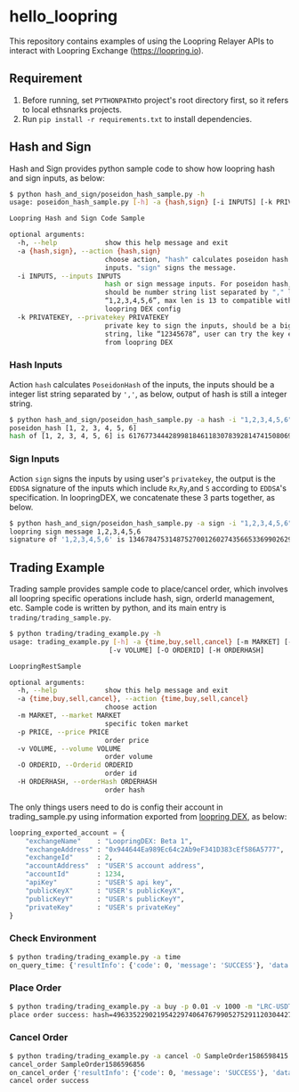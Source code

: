 # hello_loopring

This repository contains examples of using the Loopring Relayer APIs to interact with Loopring Exchange (https://loopring.io).

## Requirement

1. Before running, set `PYTHONPATH`to project's root directory first, so it refers to local ethsnarks projects.
2. Run `pip install -r requirements.txt` to install dependencies.

## Hash and Sign

Hash and Sign provides python sample code to show how loopring hash and sign inputs, as below:

```bash
$ python hash_and_sign/poseidon_hash_sample.py -h
usage: poseidon_hash_sample.py [-h] -a {hash,sign} [-i INPUTS] [-k PRIVATEKEY]

Loopring Hash and Sign Code Sample

optional arguments:
  -h, --help            show this help message and exit
  -a {hash,sign}, --action {hash,sign}
                        choose action, "hash" calculates poseidon hash of
                        inputs. "sign" signs the message.
  -i INPUTS, --inputs INPUTS
                        hash or sign message inputs. For poseidon hash, they
                        should be number string list separated by "," like
                        “1,2,3,4,5,6”, max len is 13 to compatible with
                        loopring DEX config
  -k PRIVATEKEY, --privatekey PRIVATEKEY
                        private key to sign the inputs, should be a big int
                        string, like “12345678”, user can try the key exported
                        from loopring DEX

```

### Hash Inputs

Action `hash` calculates `PoseidonHash` of the inputs, the inputs should be a integer list string separated by `','`, as below, output of hash is still a integer string.

```bash
$ python hash_and_sign/poseidon_hash_sample.py -a hash -i "1,2,3,4,5,6"
poseidon_hash [1, 2, 3, 4, 5, 6]
hash of [1, 2, 3, 4, 5, 6] is 6176773444289981846118307839281474150806945949724611589346553109129622523596
```

### Sign Inputs

Action `sign` signs the inputs by using user's `privatekey`, the output is the `EDDSA` signature of the inputs which include `Rx`,`Ry`,and `S` according to `EDDSA`'s specification. In loopringDEX, we concatenate these 3 parts together, as below.

```bash
$ python hash_and_sign/poseidon_hash_sample.py -a sign -i "1,2,3,4,5,6" -k "123456"
loopring sign message 1,2,3,4,5,6
signature of '1,2,3,4,5,6' is 13467847531487527001260274356653369902629934602648792938137682849997702052810,17034102387132086143868408284736328722663534859319845015635221999547971712812,15235585622868842803104165188060147849906727947244637197326176093821390010072
```

## Trading Example

Trading sample provides sample code to place/cancel order, which involves all loopring specific operations include hash, sign, orderId management, etc. Sample code is written by python, and its main entry is `trading/trading_sample.py`.

```bash
$ python trading/trading_example.py -h
usage: trading_example.py [-h] -a {time,buy,sell,cancel} [-m MARKET] [-p PRICE]
                         [-v VOLUME] [-O ORDERID] [-H ORDERHASH]

LoopringRestSample

optional arguments:
  -h, --help            show this help message and exit
  -a {time,buy,sell,cancel}, --action {time,buy,sell,cancel}
                        choose action
  -m MARKET, --market MARKET
                        specific token market
  -p PRICE, --price PRICE
                        order price
  -v VOLUME, --volume VOLUME
                        order volume
  -O ORDERID, --Orderid ORDERID
                        order id
  -H ORDERHASH, --orderHash ORDERHASH
                        order hash
```

The only things users need to do is config their account in trading_sample.py using information exported from [loopring DEX](<https://loopring.io/trade/>), as below:

```python
loopring_exported_account = {
    "exchangeName"    : "LoopringDEX: Beta 1",
    "exchangeAddress" : "0x944644Ea989Ec64c2Ab9eF341D383cEf586A5777",
    "exchangeId"      : 2,
    "accountAddress"  : "USER'S account address",
    "accountId"       : 1234,
    "apiKey"          : "USER'S api key",
    "publicKeyX"      : "USER's publicKeyX",
    "publicKeyY"      : "USER's publicKeyY",
    "privateKey"      : "USER's privateKey"
}
```

### Check Environment

```bash
$ python trading/trading_example.py -a time
on_query_time: {'resultInfo': {'code': 0, 'message': 'SUCCESS'}, 'data': 1586596797476}
```

### Place Order

```bash
$ python trading/trading_example.py -a buy -p 0.01 -v 1000 -m "LRC-USDT"
place order success: hash=4963352290219542297406476799052752911203044270145934664174347699420370758697, clientOrderId=SampleOrder1586598415
```

### Cancel Order

```bash
$ python trading/trading_example.py -a cancel -O SampleOrder1586598415
cancel_order SampleOrder1586596856
on_cancel_order {'resultInfo': {'code': 0, 'message': 'SUCCESS'}, 'data': True} {'accountId': 1234, 'clientOrderId': 'SampleOrder1586598415'}
cancel order success

```

